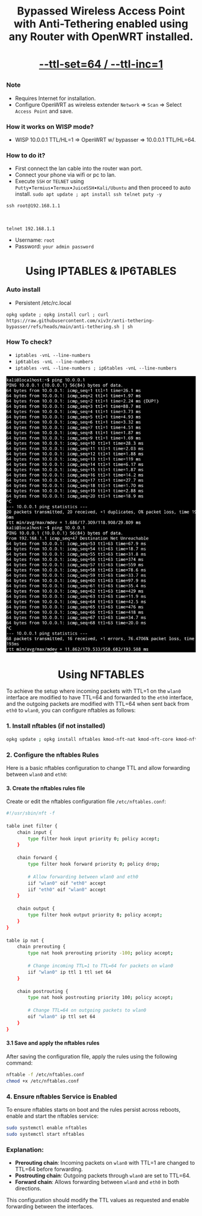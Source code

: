 <h1 align="center"> Bypassed Wireless Access Point with Anti-Tethering enabled using any Router with OpenWRT installed.

<h1 align="center">
  
  [--ttl-set=64 / --ttl-inc=1](https://www.linuxtopia.org/Linux_Firewall_iptables/x4799.html)
 
</h1>

### Note
   * Requires Internet for installation.
   * Configure OpenWRT as wireless extender `Network` => `Scan` => Select `Access Point` and save.

### How it works on WISP mode?
   * WISP 10.0.0.1 TTL/HL=1 => OpenWRT w/ bypasser => 10.0.0.1 TTL/HL=64.
   
### How to do it?
   - First connect the lan cable into the router wan port.
   - Connect your phone via wifi or pc to lan.
   - Execute `SSH` or `TELNET` using `Putty`•`Termius`•`Termux`•`JuiceSSH`•`Kali/Ubuntu` and then proceed to auto install.
    `sudo apt update ; apt install ssh telnet puty -y`

    ssh root@192.168.1.1
  
   <br>
   
    telnet 192.168.1.1
  
   * Username: `root`
   * Password: `your admin password`

<h1 align="center"> Using IPTABLES & IP6TABLES </h1>
     
### Auto install
   * Persistent /etc/rc.local
   
    opkg update ; opkg install curl ; curl https://raw.githubusercontent.com/xiv3r/anti-tethering-bypasser/refs/heads/main/anti-tethering.sh | sh

### How To check?
   
   * `iptables -vnL --line-numbers`
   * `ip6tables -vnL --line-numbers`
   * `iptables -vnL --line-numbers ; ip6tables -vnL --line-numbers`
     
<img src="https://github.com/xiv3r/anti-tethering-bypasser/blob/main/Without TTL %26 With TTL.png">

<h1 align="center "> Using NFTABLES </h1>

To achieve the setup where incoming packets with TTL=1 on the `wlan0` interface are modified to have TTL=64 and forwarded to the `eth0` interface, and the outgoing packets are modified with TTL=64 when sent back from `eth0` to `wlan0`, you can configure nftables as follows:

### 1. **Install nftables (if not installed)**
```bash
opkg update ; opkg install nftables kmod-nft-nat kmod-nft-core kmod-nft-nat kmod-nfnetlink
```

### 2. **Configure the nftables Rules**

Here is a basic nftables configuration to change TTL and allow forwarding between `wlan0` and `eth0`:

#### 3. Create the nftables rules file

Create or edit the nftables configuration file `/etc/nftables.conf`:

```bash
#!/usr/sbin/nft -f

table inet filter {
    chain input {
        type filter hook input priority 0; policy accept;
    }

    chain forward {
        type filter hook forward priority 0; policy drop;

        # Allow forwarding between wlan0 and eth0
        iif "wlan0" oif "eth0" accept
        iif "eth0" oif "wlan0" accept
    }

    chain output {
        type filter hook output priority 0; policy accept;
    }
}

table ip nat {
    chain prerouting {
        type nat hook prerouting priority -100; policy accept;

        # Change incoming TTL=1 to TTL=64 for packets on wlan0
        iif "wlan0" ip ttl 1 ttl set 64
    }

    chain postrouting {
        type nat hook postrouting priority 100; policy accept;

        # Change TTL=64 on outgoing packets to wlan0
        oif "wlan0" ip ttl set 64
    }
}
```

#### 3.1 Save and apply the nftables rules

After saving the configuration file, apply the rules using the following command:

```bash
nftable -f /etc/nftables.conf
chmod +x /etc/nftables.conf
```

### 4. **Ensure nftables Service is Enabled**

To ensure nftables starts on boot and the rules persist across reboots, enable and start the nftables service:

```bash
sudo systemctl enable nftables
sudo systemctl start nftables
```

### Explanation:
- **Prerouting chain**: Incoming packets on `wlan0` with TTL=1 are changed to TTL=64 before forwarding.
- **Postrouting chain**: Outgoing packets through `wlan0` are set to TTL=64.
- **Forward chain**: Allows forwarding between `wlan0` and `eth0` in both directions.

This configuration should modify the TTL values as requested and enable forwarding between the interfaces.
